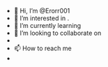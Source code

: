 - 👋 Hi, I’m @Erorr001
- 👀 I’m interested in .
- 🌱 I’m currently learning 
- 💞️ I’m looking to collaborate on
- 
- 📫 How to reach me
- 
